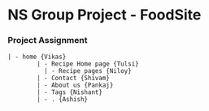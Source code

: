 # NS Group Project - FoodSite

### Project Assignment
```
| - home {Vikas}
        | - Recipe Home page {Tulsi}
          | - Recipe pages {Niloy}
        | - Contact {Shivam}
        | - About us {Pankaj}
        | - Tags {Nishant}
        | - . {Ashish}
```